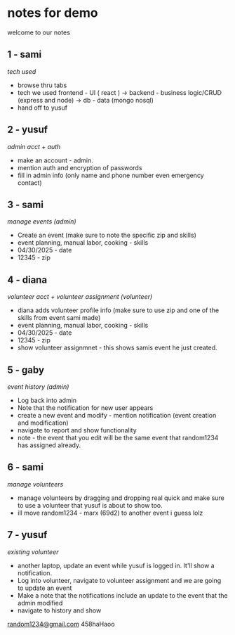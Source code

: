 # notes for demo

welcome to our notes

## 1 - sami 
_tech used_
- browse thru tabs
- tech we used frontend - UI ( react ) -> backend - business logic/CRUD (express and node) -> db - data (mongo nosql)
- hand off to yusuf

## 2 - yusuf 
_admin acct + auth_
- make an account - admin.
- mention auth and encryption of passwords
- fill in admin info (only name and phone number even emergency contact)
  
## 3 - sami
_manage events (admin)_
- Create an event (make sure to note the specific zip and skills)
- event planning, manual labor, cooking - skills
- 04/30/2025 - date
- 12345 - zip

## 4 - diana
_volunteer acct + volunteer assignment (volunteer)_
- diana adds volunteer profile info (make sure to use zip and one of the skills from event sami made)
- event planning, manual labor, cooking - skills
- 04/30/2025 - date
- 12345 - zip
- show volunteer assignmnet - this shows samis event he just created.

## 5 - gaby
_event history (admin)_
- Log back into admin
- Note that the notification for new user appears
- create a new event and modify - mention notification (event creation and modification) 
- navigate to report and show functionality
- note - the event that you edit will be the same event that random1234 has assigned already. 

## 6 - sami
_manage volunteers_
- manage volunteers by dragging and dropping real quick and make sure to use a volunteer that yusuf is about to show too.
- ill move random1234 - marx (69d2) to another event i guess lolz


## 7 - yusuf
_existing volunteer_
- another laptop, update an event while yusuf is logged in. It'll show a notification. 
- Log into volunteer, navigate to volunteer assignment and we are going to update an event
- Make a note that the notifications include an update to the event that the admin modified
- navigate to history and show

random1234@gmail.com
458haHaoo

